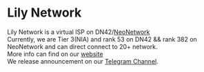 # Lily Network  
Lily Network is a virtual ISP on DN42/[NeoNetwork](https://github.com/NeoCloud/NeoNetwork)  
Currently, we are Tier 3(NIA) and rank 53 on DN42 && rank 382 on NeoNetwork and can direct connect to 20+ network.  
More info can find on our [website](https://lilynet.work)  
We release announcement on our [Telegram Channel](https://t.me/s/LilyNetwork_DN42).

